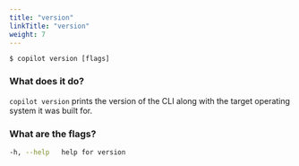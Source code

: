 ```yaml
---
title: "version"
linkTitle: "version"
weight: 7
---
```


```
$ copilot version [flags]
```

### What does it do?
`copilot version` prints the version of the CLI along with the target operating system it was built for.

### What are the flags?
```bash
-h, --help   help for version
```